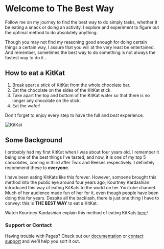# Welcome to The Best Way

Follow me on my journey to find the best way to do simply tasks, whether it be eating a snack or doing an activity. I explore and experiment to figure out the optimal method to do absolutely anything. 

Though you may not find my reasoning good enough for doing certain things a certain way, I assure that you will at the very least be entertained. And remember, sometimes the best way to do something is not always the fastest way to do it...

## How to eat a KitKat

1. Break apart a stick of KitKat from the whole chocolate bar.
2. Eat the chocolate on the sides of the KitKat stick.
3. Take apart the top and bottom of the KitKat wafer so that there is no longer any chocolate on the stick.
4. Eat the wafer!

Don't forget to enjoy every step to have the full and *best* experience.

![KitKat](https://smedia.webcollage.net/rwvfp/wc/cp/13271205_legacycode/module/hersheys/_cp/products/1393528501629/tab-76c792e9-5a0b-45ee-8ef0-f626543a6a69/5d2464b7-f65e-471a-aa07-4290d8b8d100.jpg.w480.jpg)

## Some Background

I probably had my first KitKat when I was about four years old. I remember it being one of the best things I've tasted, and now, it is one of my top 5 chocolates, coming in third after Twix and Reeses respectively. I definitely recommend these to **everyone**.

I have been eating KitKats like this forever. However, somoene brought this method into the public eye around four years ago; Kourtney Kardashian introduced this way of eating KitKats to the world on her YouTube channel. Much of her audience made fun of her for it, even though people have been doing this for years. Despite all the backlash, there is just one thing I have to convey: this is **THE BEST WAY** to eat a KitKat.

Watch Kourtney Kardashian explain this method of eating KitKats [here](https://www.youtube.com/watch?v=Te0lyq6no98)!

### Support or Contact

Having trouble with Pages? Check out our [documentation](https://docs.github.com/categories/github-pages-basics/) or [contact support](https://github.com/contact) and we’ll help you sort it out.
